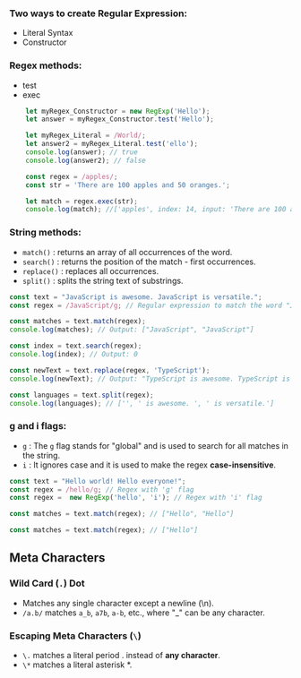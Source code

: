 ### Two ways to create Regular Expression:
- Literal Syntax
- Constructor
### Regex methods:
- test
- exec
```javascript
    let myRegex_Constructor = new RegExp('Hello');
    let answer = myRegex_Constructor.test('Hello');

    let myRegex_Literal = /World/;
    let answer2 = myRegex_Literal.test('ello');
    console.log(answer); // true
    console.log(answer2); // false

    const regex = /apples/;
    const str = 'There are 100 apples and 50 oranges.';

    let match = regex.exec(str);
    console.log(match); //['apples', index: 14, input: 'There are 100 apples and 50 oranges.', groups: undefined]
```
### String methods:
- `match()` : returns an array of all occurrences of the word.
- `search()` : returns the position of the match - first occurrences.
- `replace()` : replaces all occurrences.
- `split()` : splits the string text of substrings.
```javascript
const text = "JavaScript is awesome. JavaScript is versatile.";
const regex = /JavaScript/g; // Regular expression to match the word "JavaScript" globally

const matches = text.match(regex);
console.log(matches); // Output: ["JavaScript", "JavaScript"]

const index = text.search(regex);
console.log(index); // Output: 0

const newText = text.replace(regex, 'TypeScript');
console.log(newText); // Output: "TypeScript is awesome. TypeScript is versatile."

const languages = text.split(regex);
console.log(languages); // ['', ' is awesome. ', ' is versatile.']
```
### g and i flags:
- `g` : The `g` flag stands for "global" and is used to search for all matches in the string.
- `i` : It ignores case and it is used to make the regex **case-insensitive**.
```javascript
const text = "Hello world! Hello everyone!";
const regex = /hello/g; // Regex with 'g' flag
const regex =  new RegExp('hello', 'i'); // Regex with 'i' flag

const matches = text.match(regex); // ["Hello", "Hello"]

const matches = text.match(regex); // ["Hello"]
```
## Meta Characters
### Wild Card (`.`) Dot
- Matches any single character except a newline (\n).
- `/a.b/` matches `a_b`, `a7b`, `a-b`, etc., where "_" can be any character.
### Escaping Meta Characters (`\`)
- `\.` matches a literal period . instead of **any character**.
- `\*` matches a literal asterisk *.
